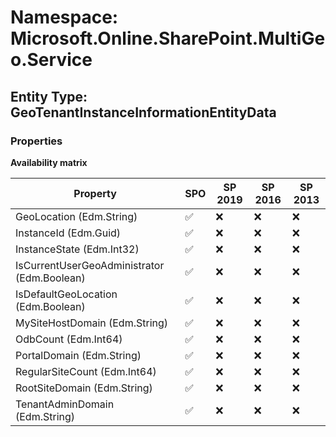 # Namespace: Microsoft.Online.SharePoint.MultiGeo.Service

## Entity Type: GeoTenantInstanceInformationEntityData

### Properties

**Availability matrix**

Property | SPO | SP 2019 | SP 2016 | SP 2013
----------|-----|---------|---------|--------
GeoLocation (Edm.String) | ✅ | ❌ | ❌ | ❌
InstanceId (Edm.Guid) | ✅ | ❌ | ❌ | ❌
InstanceState (Edm.Int32) | ✅ | ❌ | ❌ | ❌
IsCurrentUserGeoAdministrator (Edm.Boolean) | ✅ | ❌ | ❌ | ❌
IsDefaultGeoLocation (Edm.Boolean) | ✅ | ❌ | ❌ | ❌
MySiteHostDomain (Edm.String) | ✅ | ❌ | ❌ | ❌
OdbCount (Edm.Int64) | ✅ | ❌ | ❌ | ❌
PortalDomain (Edm.String) | ✅ | ❌ | ❌ | ❌
RegularSiteCount (Edm.Int64) | ✅ | ❌ | ❌ | ❌
RootSiteDomain (Edm.String) | ✅ | ❌ | ❌ | ❌
TenantAdminDomain (Edm.String) | ✅ | ❌ | ❌ | ❌

